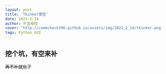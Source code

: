 ```yaml
---
layout: post
title: 'Tkinker便签'
date: 2022-2-14
author: 不显电性
cover: 'http://commcheck396.github.io/assets/img/2022_2_14/tkinker.png'
tags: Python GUI
---
```


## 挖个坑，有空来补

~~再不补就忘了~~